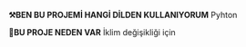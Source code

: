 **⚒️BEN BU PROJEMİ HANGİ DİLDEN KULLANIYORUM**
           Pyhton


**🐾BU PROJE NEDEN VAR**
       İklim değişikliği için
